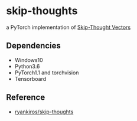 # skip-thoughts

a PyTorch implementation of [Skip-Thought Vectors](https://arxiv.org/abs/1506.06726)

## Dependencies
- Windows10
- Python3.6
- PyTorch1.1 and torchvision
- Tensorboard

## Reference
- [ryankiros/skip-thoughts](https://github.com/ryankiros/skip-thoughts)
